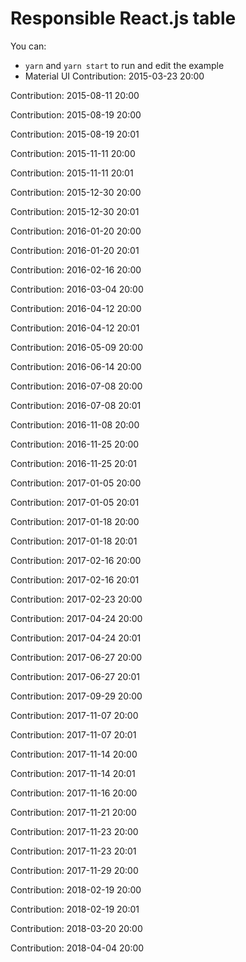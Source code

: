# Responsible React.js table

You can:

- `yarn` and `yarn start` to run and edit the example
- Material UI
Contribution: 2015-03-23 20:00

Contribution: 2015-08-11 20:00

Contribution: 2015-08-19 20:00

Contribution: 2015-08-19 20:01

Contribution: 2015-11-11 20:00

Contribution: 2015-11-11 20:01

Contribution: 2015-12-30 20:00

Contribution: 2015-12-30 20:01

Contribution: 2016-01-20 20:00

Contribution: 2016-01-20 20:01

Contribution: 2016-02-16 20:00

Contribution: 2016-03-04 20:00

Contribution: 2016-04-12 20:00

Contribution: 2016-04-12 20:01

Contribution: 2016-05-09 20:00

Contribution: 2016-06-14 20:00

Contribution: 2016-07-08 20:00

Contribution: 2016-07-08 20:01

Contribution: 2016-11-08 20:00

Contribution: 2016-11-25 20:00

Contribution: 2016-11-25 20:01

Contribution: 2017-01-05 20:00

Contribution: 2017-01-05 20:01

Contribution: 2017-01-18 20:00

Contribution: 2017-01-18 20:01

Contribution: 2017-02-16 20:00

Contribution: 2017-02-16 20:01

Contribution: 2017-02-23 20:00

Contribution: 2017-04-24 20:00

Contribution: 2017-04-24 20:01

Contribution: 2017-06-27 20:00

Contribution: 2017-06-27 20:01

Contribution: 2017-09-29 20:00

Contribution: 2017-11-07 20:00

Contribution: 2017-11-07 20:01

Contribution: 2017-11-14 20:00

Contribution: 2017-11-14 20:01

Contribution: 2017-11-16 20:00

Contribution: 2017-11-21 20:00

Contribution: 2017-11-23 20:00

Contribution: 2017-11-23 20:01

Contribution: 2017-11-29 20:00

Contribution: 2018-02-19 20:00

Contribution: 2018-02-19 20:01

Contribution: 2018-03-20 20:00

Contribution: 2018-04-04 20:00

